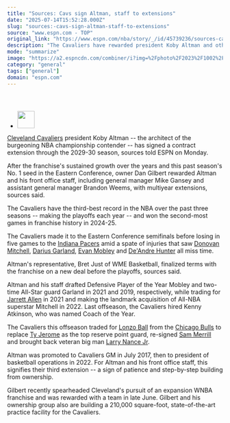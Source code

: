 ```yaml
---
title: "Sources: Cavs sign Altman, staff to extensions"
date: "2025-07-14T15:52:28.000Z"
slug: "sources:-cavs-sign-altman-staff-to-extensions"
source: "www.espn.com - TOP"
original_link: "https://www.espn.com/nba/story/_/id/45739236/sources-cavaliers-extend-president-koby-altman-29-30"
description: "The Cavaliers have rewarded president Koby Altman and other key members of the front office with multiyear extensions, sources said."
mode: "summarize"
image: "https://a2.espncdn.com/combiner/i?img=%2Fphoto%2F2023%2F1002%2Fr1232914_1296x729_16%2D9.jpg"
category: "general"
tags: ["general"]
domain: "espn.com"
---
```

<div id="readability-page-1" class="page"><section id="article-feed" data-behavior="author_overlay article_header_news_feed_item_meta article_legal_footer"><article data-id="45739236" data-behavior="story_scroll story_progress" data-src="/nba/story/_/id/45739236/sources-cavaliers-extend-president-koby-altman-29-30"><div><header></header><div><div><ul><li><p><img src="https://a.espncdn.com/combiner/i?img=/i/columnists/full/charania_shams.png&amp;h=80&amp;w=80&amp;scale=crop" alt="" width="40" height="40"></p></li></ul></div><p><a data-clubhouse-guid="ec79ad1f-e6d2-7762-a2db-7fe97d35126b" href="https://www.espn.com/nba/team/_/name/cle/cleveland-cavaliers">Cleveland Cavaliers</a> president Koby Altman -- the architect of the burgeoning NBA championship contender -- has signed a contract extension through the 2029-30 season, sources told ESPN on Monday.</p><p>After the franchise's sustained growth over the years and this past season's No. 1 seed in the Eastern Conference, owner Dan Gilbert rewarded Altman and his front office staff, including general manager Mike Gansey and assistant general manager Brandon Weems, with multiyear extensions, sources said.</p><p>The Cavaliers have the third-best record in the NBA over the past three seasons -- making the playoffs each year -- and won the second-most games in franchise history in 2024-25.</p><p>The Cavaliers made it to the Eastern Conference semifinals before losing in five games to the <a data-clubhouse-guid="547fc042-3e02-4795-9637-9ab84322b625" href="https://www.espn.com/nba/team/_/name/ind/indiana-pacers">Indiana Pacers</a> amid a spate of injuries that saw <a data-player-guid="6482ece5-f903-92e2-ffdd-13901fdd3a49" href="https://www.espn.com/nba/player/_/id/3908809/donovan-mitchell">Donovan Mitchell</a>, <a data-player-guid="eb092265-024f-9840-7f49-507cfcab5aab" href="https://www.espn.com/nba/player/_/id/4396907/darius-garland">Darius Garland</a>, <a data-player-guid="27839f34-323e-31ce-9bfb-3708571bef5a" href="https://www.espn.com/nba/player/_/id/4432158/evan-mobley">Evan Mobley</a> and <a data-player-guid="bb7bc777-960c-1ff4-57b1-cba0c72c6ca3" href="https://www.espn.com/nba/player/_/id/4065732/deandre-hunter">De'Andre Hunter</a> all miss time.</p><p>Altman's representative, Bret Just of WME Basketball, finalized terms with the franchise on a new deal before the playoffs, sources said.</p><p>Altman and his staff drafted Defensive Player of the Year Mobley and two-time All-Star guard Garland in 2021 and 2019, respectively, while trading for <a data-player-guid="2c854df9-a5a0-0096-9a6e-c13cefab21d0" href="https://www.espn.com/nba/player/_/id/4066328/jarrett-allen">Jarrett Allen</a> in 2021 and making the landmark acquisition of All-NBA superstar Mitchell in 2022. Last offseason, the Cavaliers hired Kenny Atkinson, who was named Coach of the Year.</p><p>The Cavaliers this offseason traded for <a data-player-guid="63605956-6a4c-d187-5e83-4f0e5c740a28" href="https://www.espn.com/nba/player/_/id/4066421/lonzo-ball">Lonzo Ball</a> from the <a data-clubhouse-guid="e588ccf1-ba03-ea43-c34c-9a9c8d1895ca" href="https://www.espn.com/nba/team/_/name/chi/chicago-bulls">Chicago Bulls</a> to replace <a data-player-guid="c3105754-89ce-5055-3b1b-61c45e7ce40a" href="https://www.espn.com/nba/player/_/id/4065733/ty-jerome">Ty Jerome</a> as the top reserve point guard, re-signed <a data-player-guid="a6c39d1a-517f-a8cf-84e2-d027e825ab82" href="https://www.espn.com/nba/player/_/id/4066757/sam-merrill">Sam Merrill</a> and brought back veteran big man <a data-player-guid="7b17f7ab-c0f8-db07-d3d5-05a434b053e2" href="https://www.espn.com/nba/player/_/id/2580365/larry-nance-jr">Larry Nance Jr</a>.</p><p>Altman was promoted to Cavaliers GM in July 2017, then to president of basketball operations in 2022. For Altman and his front office staff, this signifies their third extension -- a sign of patience and step-by-step building from ownership.</p><p>Gilbert recently spearheaded Cleveland's pursuit of an expansion WNBA franchise and was rewarded with a team in late June. Gilbert and his ownership group also are building a 210,000 square-foot, state-of-the-art practice facility for the Cavaliers.</p>
</div></div></article></section></div>